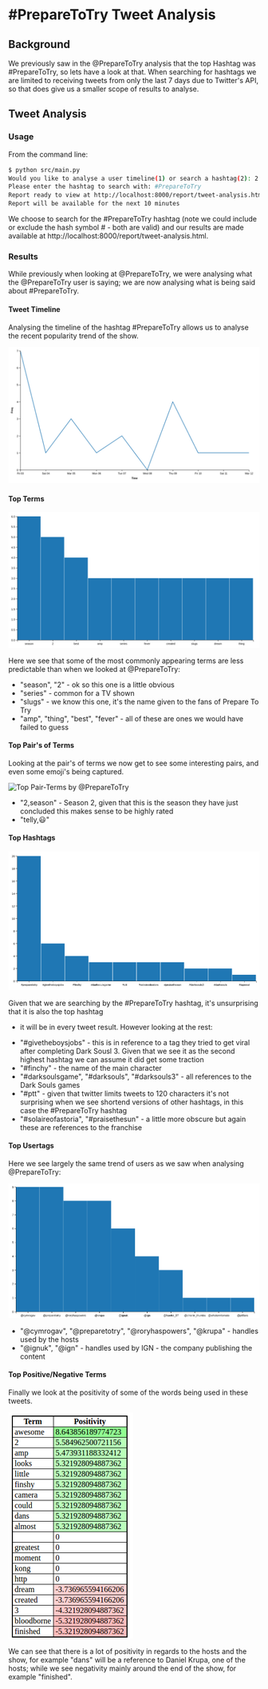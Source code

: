 # #PrepareToTry Tweet Analysis

## Background

We previously saw in the @PrepareToTry analysis that the top Hashtag was #PrepareToTry, so lets have a look at that. When
searching for hashtags we are limited to receiving tweets from only the last 7 days due to Twitter's API, so that does give
us a smaller scope of results to analyse.

## Tweet Analysis

### Usage

From the command line:
```bash
$ python src/main.py
Would you like to analyse a user timeline(1) or search a hashtag(2): 2
Please enter the hashtag to search with: #PrepareToTry
Report ready to view at http://localhost:8000/report/tweet-analysis.html
Report will be available for the next 10 minutes
```

We choose to search for the #PrepareToTry hashtag (note we could include or exclude the hash symbol # - both are valid) and
our results are made available at http://localhost:8000/report/tweet-analysis.html.

### Results

While previously when looking at @PrepareToTry, we were analysing what the @PrepareToTry user is saying; we are now analysing
what is being said about #PrepareToTry.

#### Tweet Timeline

Analysing the timeline of the hashtag #PrepareToTry allows us to analyse the recent popularity trend of the show.

![Tweet Timeline](images/PTT_timeline.png)

#### Top Terms

![Top Terms by @PrepareToTry](images/PTT_top_terms.png)

Here we see that some of the most commonly appearing terms are less predictable than when we looked at @PrepareToTry:
 * "season", "2" - ok so this one is a little obvious
 * "series" - common for a TV shown
 * "slugs" - we know this one, it's the name given to the fans of Prepare To Try
 * "amp", "thing", "best", "fever" - all of these are ones we would have failed to guess

#### Top Pair's of Terms

Looking at the pair's of terms we now get to see some interesting pairs, and even some emoji's being captured.

![Top Pair-Terms by @PrepareToTry](images/PTT_top_pairs.png)

* "2,season" - Season 2, given that this is the season they have just concluded this makes sense to be highly rated
* "telly,:smiley:"

#### Top Hashtags

![Top Hashtags by @PrepareToTry](images/PTT_top_hashtags.png)

Given that we are searching by the #PrepareToTry hashtag, it's unsurprising that it is also the top hashtag
- it will be in every tweet result.  However looking at the rest:
* "#givetheboysjobs" - this is in reference to a tag they tried to get viral after completing Dark Sousl 3.  Given
that we see it as the second highest hashtag we can assume it did get some traction
* "#finchy" - the name of the main character
* "#darksoulsgame", "#darksouls", "#darksouls3" - all references to the Dark Souls games
* "#ptt" - given that twitter limits tweets to 120 characters it's not surprising when we see shortend versions of
other hashtags, in this case the #PrepareToTry hashtag
* "#solaireofastoria", "#praisethesun" - a little more obscure but again these are references to the franchise

#### Top Usertags

Here we see largely the same trend of users as we saw when analysing @PrepareToTry:

![Top Userstags by @PrepareToTry](images/PTT_top_users.png)

* "@cymrogav", "@preparetotry", "@roryhaspowers", "@krupa" - handles used by the hosts
* "@ignuk", "@ign" - handles used by IGN - the company publishing the content

#### Top Positive/Negative Terms

Finally we look at the positivity of some of the words being used in these tweets.

![Top Positive/Negative Terms by @PrepareToTry](images/term_positivity.png)

We can see that there is a lot of positivity in regards to the hosts and the show, for example "dans" will be a
reference to Daniel Krupa, one of the hosts; while we see negativity mainly around the end of the show, for example
"finished".